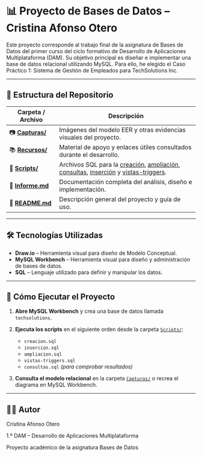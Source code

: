 # 📊 Proyecto de Bases de Datos – Cristina Afonso Otero

Este proyecto corresponde al trabajo final de la asignatura de Bases de Datos del primer curso del ciclo formativo de Desarrollo de Aplicaciones Multiplataforma (DAM). Su objetivo principal es diseñar e implementar una base de datos relacional utilizando MySQL. Para ello, he elegido el Caso Práctico 1: Sistema de Gestión de Empleados para TechSolutions Inc.

---

## 📁 Estructura del Repositorio


| Carpeta / Archivo | Descripción |
|-------------------|-------------|
| 📷 [**Capturas/**](https://github.com/crisafot/PROYECTO-DE-BASES-DE-DATOS/tree/main/BASES%20DE%20DATOS%20%201%C2%BA%20DAM/Cristina-Afonso-Otero/Capturas) | Imágenes del modelo EER y otras evidencias visuales del proyecto. |
| 📚 [**Recursos/**](https://github.com/crisafot/PROYECTO-DE-BASES-DE-DATOS/tree/main/BASES%20DE%20DATOS%20%201%C2%BA%20DAM/Cristina-Afonso-Otero/Recursos) | Material de apoyo y enlaces útiles consultados durante el desarrollo. |
| 💾 [**Scripts/**](https://github.com/crisafot/PROYECTO-DE-BASES-DE-DATOS/tree/main/BASES%20DE%20DATOS%20%201%C2%BA%20DAM/Cristina-Afonso-Otero/Scripts) | Archivos SQL para la [creación](https://github.com/crisafot/PROYECTO-DE-BASES-DE-DATOS/blob/main/BASES%20DE%20DATOS%20%201%C2%BA%20DAM/Cristina-Afonso-Otero/Scripts/creacion.sql), [ampliación](https://github.com/crisafot/PROYECTO-DE-BASES-DE-DATOS/blob/main/BASES%20DE%20DATOS%20%201%C2%BA%20DAM/Cristina-Afonso-Otero/Scripts/ampliacion.sql), [consultas](https://github.com/crisafot/PROYECTO-DE-BASES-DE-DATOS/blob/main/BASES%20DE%20DATOS%20%201%C2%BA%20DAM/Cristina-Afonso-Otero/Scripts/consultas.sql), [inserción](https://github.com/crisafot/PROYECTO-DE-BASES-DE-DATOS/blob/main/BASES%20DE%20DATOS%20%201%C2%BA%20DAM/Cristina-Afonso-Otero/Scripts/insercion.sql) y [vistas-triggers](https://github.com/crisafot/PROYECTO-DE-BASES-DE-DATOS/blob/main/BASES%20DE%20DATOS%20%201%C2%BA%20DAM/Cristina-Afonso-Otero/Scripts/vistas-triggers.sql). |
| 📝 [**Informe.md**](https://github.com/crisafot/PROYECTO-DE-BASES-DE-DATOS/blob/main/BASES%20DE%20DATOS%20%201%C2%BA%20DAM/Cristina-Afonso-Otero/Informe.md) | Documentación completa del análisis, diseño e implementación. |
| 📄 [**README.md**](https://github.com/crisafot/PROYECTO-DE-BASES-DE-DATOS/blob/main/BASES%20DE%20DATOS%20%201%C2%BA%20DAM/Cristina-Afonso-Otero/README.md) | Descripción general del proyecto y guía de uso. |

---
## 🛠️ Tecnologías Utilizadas

- **Draw.io** – Herramienta visual para diseño de Modelo Conceptual.
- **MySQL Workbench** – Herramienta visual para diseño y administración de bases de datos.
- **SQL** – Lenguaje utilizado para definir y manipular los datos.

---
## 🚀 Cómo Ejecutar el Proyecto

1. **Abre MySQL Workbench** y crea una base de datos llamada `techsolutions`.

2. **Ejecuta los scripts** en el siguiente orden desde la carpeta [`Scripts/`](https://github.com/crisafot/PROYECTO-DE-BASES-DE-DATOS/tree/main/BASES%20DE%20DATOS%20%201%C2%BA%20DAM/Cristina-Afonso-Otero/Scripts):

   - `creacion.sql`
   - `insercion.sql`
   - `ampliacion.sql`
   - `vistas-triggers.sql`
   - `consultas.sql` *(para comprobar resultados)*

3. **Consulta el modelo relacional** en la carpeta [`Capturas/`](https://github.com/crisafot/PROYECTO-DE-BASES-DE-DATOS/tree/main/BASES%20DE%20DATOS%20%201%C2%BA%20DAM/Cristina-Afonso-Otero/Capturas) o recrea el diagrama en MySQL Workbench.

---
## 👩‍💻 Autor

Cristina Afonso Otero

1.º DAM – Desarrollo de Aplicaciones Multiplataforma

Proyecto académico de la asignatura Bases de Datos

